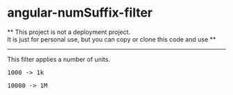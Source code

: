 # angular-numSuffix-filter

**
This project is not a deployment project.<br>
It is just for personal use, but you can copy or clone this code and use
**

***

This filter applies a number of units.
<pre>1000 -> 1k</pre>
<pre>10000 -> 1M</pre>
